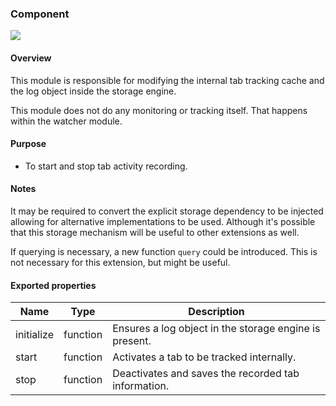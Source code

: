### Component

![](https://raw.githubusercontent.com/tbranyen/tipsy/more-documentation/docs/_assets/component.png)

#### Overview

This module is responsible for modifying the internal tab tracking cache and
the log object inside the storage engine.

This module does not do any monitoring or tracking itself.  That happens within
the watcher module.

#### Purpose

- To start and stop tab activity recording.

#### Notes

It may be required to convert the explicit storage dependency to be injected
allowing for alternative implementations to be used.  Although it's possible
that this storage mechanism will be useful to other extensions as well.

If querying is necessary, a new function `query` could be introduced.  This is
not necessary for this extension, but might be useful.

#### Exported properties

Name       | Type     | Description
---------- | -------- | -----------
initialize | function | Ensures a log object in the storage engine is present.
start      | function | Activates a tab to be tracked internally.
stop       | function | Deactivates and saves the recorded tab information.

